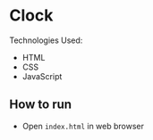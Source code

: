 # Clock
Technologies Used:
- HTML
- CSS
- JavaScript

## How to run
- Open `index.html` in web browser
